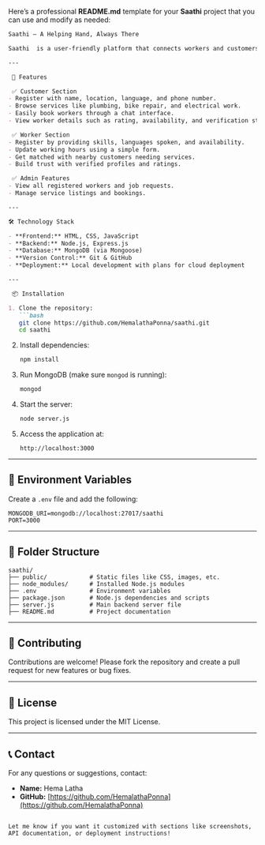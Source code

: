 Here’s a professional **README.md** template for your **Saathi** project that you can use and modify as needed:

````markdown
Saathi – A Helping Hand, Always There

Saathi  is a user-friendly platform that connects workers and customers seamlessly. It aims to assist users, especially in rural and semi-urban areas, by providing verified service providers like plumbers, electricians, and bike repair technicians through a simple interface. Saathi focuses on accessibility, trust, and convenience.

---

 🚀 Features

 ✅ Customer Section
- Register with name, location, language, and phone number.
- Browse services like plumbing, bike repair, and electrical work.
- Easily book workers through a chat interface.
- View worker details such as rating, availability, and verification status.

 ✅ Worker Section
- Register by providing skills, languages spoken, and availability.
- Update working hours using a simple form.
- Get matched with nearby customers needing services.
- Build trust with verified profiles and ratings.

 ✅ Admin Features
- View all registered workers and job requests.
- Manage service listings and bookings.

---

🛠 Technology Stack

- **Frontend:** HTML, CSS, JavaScript
- **Backend:** Node.js, Express.js
- **Database:** MongoDB (via Mongoose)
- **Version Control:** Git & GitHub
- **Deployment:** Local development with plans for cloud deployment

---

 📦 Installation

1. Clone the repository:
   ```bash
   git clone https://github.com/HemalathaPonna/saathi.git
   cd saathi
````

2. Install dependencies:

   ```bash
   npm install
   ```

3. Run MongoDB (make sure `mongod` is running):

   ```bash
   mongod
   ```

4. Start the server:

   ```bash
   node server.js
   ```

5. Access the application at:

   ```
   http://localhost:3000
   ```

---

## 🔑 Environment Variables

Create a `.env` file and add the following:

```env
MONGODB_URI=mongodb://localhost:27017/saathi
PORT=3000
```

---

## 📂 Folder Structure

```
saathi/
├── public/            # Static files like CSS, images, etc.
├── node_modules/      # Installed Node.js modules
├── .env               # Environment variables
├── package.json       # Node.js dependencies and scripts
├── server.js          # Main backend server file
├── README.md          # Project documentation
```

---

## 🤝 Contributing

Contributions are welcome! Please fork the repository and create a pull request for new features or bug fixes.

---

## 📜 License

This project is licensed under the MIT License.

---

## 📞 Contact

For any questions or suggestions, contact:

* **Name:** Hema Latha
* **GitHub:** [https://github.com/HemalathaPonna](https://github.com/HemalathaPonna)

```

Let me know if you want it customized with sections like screenshots, API documentation, or deployment instructions!
```
